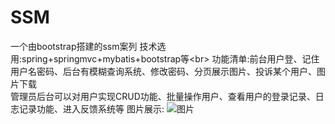 # SSM
一个由bootstrap搭建的ssm案列
技术选用:spring+springmvc+mybatis+bootstrap等\<br>
功能清单:前台用户登、记住用户名密码、后台有模糊查询系统、修改密码、分页展示图片、投诉某个用户、图片下载  
管理员后台可以对用户实现CRUD功能、批量操作用户、查看用户的登录记录、日志记录功能、进入反馈系统等
图片展示:
![图片](https://user-images.githubusercontent.com/58348278/161406390-e1ccf7f8-c4d3-4efd-aea0-eb646d726bda.png)
